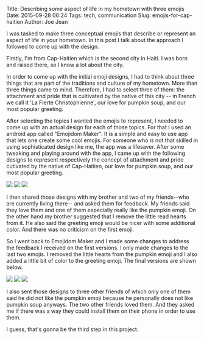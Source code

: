 Title: Describing some aspect of life in my hometown with three emojis
Date: 2015-09-28 06:24
Tags: tech, communication
Slug: emojis-for-cap-haitien
Author: Joe Jean

I was tasked to make three conceptual emojis that describe or represent an aspect of life in your hometown. In this post I talk about the approach I followed to come up with the design. 

Firstly, I'm from Cap-Haitien which is the second city in Haiti. I was born and raised there, so I know a lot about the city. 

In order to come up with the initial emoji designs, I had to think about three things that are part of the traditions and culture of my hometown. More than three things came to mind. Therefore, I had to select three of them: the attachment and pride that is cultivated by the native of this city -- in French we call it 'La Fierte Christophienne', our love for pumpkin soup, and our most popular greeting. 

After selecting the topics I wanted the emojis to represent, I needed to come up with an actual design for each of those topics. For that I used an android app called "Emojidom Maker". It is a simple and easy to use app that lets one create some cool emojis. For someone who is not that skilled in using sophisticated design like me, the app was a  lifesaver.  After some tweaking and playing around with the app, I came up with the following designs to represent respectively the concept of attachment and pride cutivated by the native of Cap-Haitien, our love for pumpkin soup, and our most popular greeting. 

<img src="http://www.dropbox.com/s/i1zj7ehv1zwb0zz/okap.png?dl=0">
<img src="http://www.dropbox.com/s/1ck4pmc7l1vms4r/joumou.png?dl=0">
<img src="http://www.dropbox.com/s/nqz3rewpjewcvha/sakpase.png?dl=0">

I then shared those designs with my brother and two of my friends--who are currently living there-- and asked them for feedback. My friends said they love them and one of them especially really like the pumpkin emoji. On the other hand my brother suggested that I remove the little read hearts from it. He also said the greeting emoji would be nicer with some additional color. And there was no criticism on the first emoji. 

So I went back to Emojidom Maker and I made some changes to address the feedback I received on the first versions. I only made changes to the last two emojis. I removed the little hearts from the pumpkin emoji and I also added a little bit of color to the greeting emoji. The final versions are shown below.

<img src="http://www.dropbox.com/s/i1zj7ehv1zwb0zz/okap.png?dl=0">
<img src="http://www.dropbox.com/s/v5e33arwzm2q4ib/joumou_2.png?dl=0">
<img src="http://www.dropbox.com/s/o5w6oczrgo8wgqh/sakpase_2.png?dl=0">

I also sent those designs to three other friends of which only one of them said he did not like the pumpkin emoji because he personally does not like pumpkin soup anyways. The two other friends loved them. And they asked me if there was a way they could install them on their phone in order to use them. 

I guess, that's gonna be the third step in this project.  
